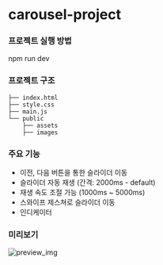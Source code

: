 # carousel-project

### 프로젝트 실행 방법

npm run dev

### 프로젝트 구조

```
├── index.html
├── style.css
├── main.js
└── public
    ├── assets
    ├── images
```

### 주요 기능

-   이전, 다음 버튼을 통한 슬라이더 이동
-   슬라이더 자동 재생 (간격: 2000ms - default)
-   재생 속도 조절 가능 (1000ms ~ 5000ms)
-   스와이프 제스쳐로 슬라이더 이동
-   인디케이터

### 미리보기

<img src="public/images/readme_img.png" alt="preview_img">
